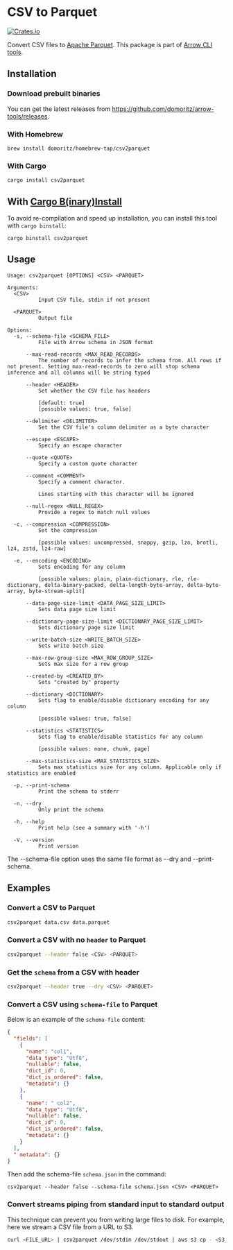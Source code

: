 # CSV to Parquet

[![Crates.io](https://img.shields.io/crates/v/csv2parquet.svg)](https://crates.io/crates/csv2parquet)

Convert CSV files to [Apache Parquet](https://parquet.apache.org/). This package is part of [Arrow CLI tools](https://github.com/domoritz/arrow-tools).

## Installation

### Download prebuilt binaries

You can get the latest releases from https://github.com/domoritz/arrow-tools/releases.

### With Homebrew

```
brew install domoritz/homebrew-tap/csv2parquet
```

### With Cargo

```
cargo install csv2parquet
```

## With [Cargo B(inary)Install](https://github.com/cargo-bins/cargo-binstall)

To avoid re-compilation and speed up installation, you can install this tool with `cargo binstall`:

```
cargo binstall csv2parquet
```

## Usage

```
Usage: csv2parquet [OPTIONS] <CSV> <PARQUET>

Arguments:
  <CSV>
          Input CSV file, stdin if not present

  <PARQUET>
          Output file

Options:
  -s, --schema-file <SCHEMA_FILE>
          File with Arrow schema in JSON format

      --max-read-records <MAX_READ_RECORDS>
          The number of records to infer the schema from. All rows if not present. Setting max-read-records to zero will stop schema inference and all columns will be string typed

      --header <HEADER>
          Set whether the CSV file has headers

          [default: true]
          [possible values: true, false]

      --delimiter <DELIMITER>
          Set the CSV file's column delimiter as a byte character

      --escape <ESCAPE>
          Specify an escape character

      --quote <QUOTE>
          Specify a custom quote character

      --comment <COMMENT>
          Specify a comment character.

          Lines starting with this character will be ignored

      --null-regex <NULL_REGEX>
          Provide a regex to match null values

  -c, --compression <COMPRESSION>
          Set the compression

          [possible values: uncompressed, snappy, gzip, lzo, brotli, lz4, zstd, lz4-raw]

  -e, --encoding <ENCODING>
          Sets encoding for any column

          [possible values: plain, plain-dictionary, rle, rle-dictionary, delta-binary-packed, delta-length-byte-array, delta-byte-array, byte-stream-split]

      --data-page-size-limit <DATA_PAGE_SIZE_LIMIT>
          Sets data page size limit

      --dictionary-page-size-limit <DICTIONARY_PAGE_SIZE_LIMIT>
          Sets dictionary page size limit

      --write-batch-size <WRITE_BATCH_SIZE>
          Sets write batch size

      --max-row-group-size <MAX_ROW_GROUP_SIZE>
          Sets max size for a row group

      --created-by <CREATED_BY>
          Sets "created by" property

      --dictionary <DICTIONARY>
          Sets flag to enable/disable dictionary encoding for any column

          [possible values: true, false]

      --statistics <STATISTICS>
          Sets flag to enable/disable statistics for any column

          [possible values: none, chunk, page]

      --max-statistics-size <MAX_STATISTICS_SIZE>
          Sets max statistics size for any column. Applicable only if statistics are enabled

  -p, --print-schema
          Print the schema to stderr

  -n, --dry
          Only print the schema

  -h, --help
          Print help (see a summary with '-h')

  -V, --version
          Print version
```

The --schema-file option uses the same file format as --dry and --print-schema.

## Examples

### Convert a CSV to Parquet

```bash
csv2parquet data.csv data.parquet
```

### Convert a CSV with no `header` to Parquet

```bash
csv2parquet --header false <CSV> <PARQUET>
```

### Get the `schema` from a CSV with header

```bash
csv2parquet --header true --dry <CSV> <PARQUET>
```

### Convert a CSV using `schema-file` to Parquet

Below is an example of the `schema-file` content:

```json
{
  "fields": [
    {
      "name": "col1",
      "data_type": "Utf8",
      "nullable": false,
      "dict_id": 0,
      "dict_is_ordered": false,
      "metadata": {}
    },
    {
      "name": " col2",
      "data_type": "Utf8",
      "nullable": false,
      "dict_id": 0,
      "dict_is_ordered": false,
      "metadata": {}
    }
  ],
  " metadata": {}
}
```

Then add the schema-file `schema.json` in the command:

```
csv2parquet --header false --schema-file schema.json <CSV> <PARQUET>
```

### Convert streams piping from standard input to standard output

This technique can prevent you from writing large files to disk. For example, here we stream a CSV file from a URL to S3.

```bash
curl <FILE_URL> | csv2parquet /dev/stdin /dev/stdout | aws s3 cp - <S3_DESTINATION>
```

